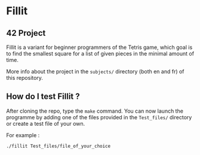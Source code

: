 # Fillit
## 42 Project

Fillit is a variant for beginner programmers of the Tetris game, which goal is to find the smallest square for a list of
given pieces in the minimal amount of time.

More info about the project in the `subjects/` directory (both en and fr) of this repository.

## How do I test Fillit ?

After cloning the repo, type the `make` command.
You can now launch the programme by adding one of the files provided in the `Test_files/` directory or create a test file of your own.

For example :

`./fillit Test_files/file_of_your_choice`
